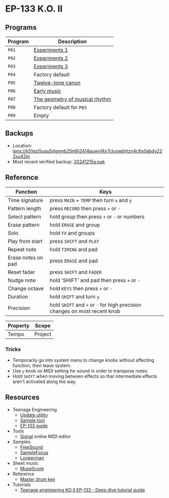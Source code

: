 # EP-133 K.O. II


## Programs

| Program | Description                                                                        |
| ------- | ---------------------------------------------------------------------------------- |
| `P01`   | [Experiments 1](Experiments/ReadMe.md#program-1)                                   |
| `P02`   | [Experiments 2](Experiments/ReadMe.md#program-2)                                   |
| `P03`   | [Experiments 3](Experiments/ReadMe.md#program-3)                                   |
| `P04`   | Factory default                                                                    |
| `P05`   | [Twelve-tone canon](Twelve-tone%20canon/ReadMe.md)                                 |
| `P06`   | [Early music](Early%20music/ReadMe.md)                                             |
| `P07`   | [The geometry of musical rhythm](The%20geometry%20of%20musical%20rhythm/ReadMe.md) |
| `P08`   | Factory default for `P03`                                                          |
| `P09`   | Empty                                                                              |


## Backups

- Location: [ipns://k51qzi5uqu5dgmnb25n6li2414auwyf4x7cluowbhlzn4c6x0abdy222xu42ej](http://ipfs.io/ipns/k51qzi5uqu5dgmnb25n6li2414auwyf4x7cluowbhlzn4c6x0abdy222xu42ej/backup/).
- Most recent verified backup: [20241215a.pak](https://ipfs.io/ipns/k51qzi5uqu5dgmnb25n6li2414auwyf4x7cluowbhlzn4c6x0abdy222xu42ej/backup/20241215a.pak)


## Reference

| Function           | Keys                                                                       |
| ------------------ | -------------------------------------------------------------------------- |
| Time signature     | press `MAIN` + `TEMP` then turn `x` and `y`                                |
| Pattern length     | press `RECORD` then press `+` or `-`                                       |
| Select pattern     | hold group then press `+` or `-` or numbers                                |
| Erase pattern      | hold `ERASE` and group                                                     |
| Solo               | hold `FX` and groups                                                       |
| Play from start    | press `SHIFT` and `PLAY`                                                   |
| Repeat note        | hold `TIMING` and pad                                                      |
| Erase notes on pad | press `ERASE` and pad                                                      |
| Reset fader        | press `SHIFT` and `FADER`                                                  |
| Nudge note         | hold 'SHIFT' and pad then press `+` or `-`                                 |
| Change octave      | hold `KEYS` then press `+` or `-`                                          |
| Duration           | hold `SHIFT` and turn `y`                                                  |
| Precision          | hold `SHIFT` and `+` or `-` for high precision changes on most recent knob |

| Property | Scope   |
| -------- | ------- |
| Tempo    | Project |


### Tricks

- Temporarily go into system menu to change knobs without affecting function, then leave system.
- Use `y` knob on MIDI setting for sound in order to transpose notes.
- Hold `SHIFT` when moving between effects so that intermediate effects aren't activated along the way.


## Resources

- Teenage Engineering
    - [Update utility](https://teenage.engineering/apps/update)
    - [Sample tool](https://teenage.engineering/apps/ep-sample-tool)
    - [EP-133 guide](https://teenage.engineering/guides/ep-133)
- Tools
    - [Signal](https://signal.vercel.app/) online MIDI editor
- Samples
    - [FreeSound](https://freesound.org/)
    - [SampleFocus](https://samplefocus.com/)
    - [Looperman](https://www.looperman.com/)
- Sheet music
    - [MuseScore](https://musescore.com/)
 - Reference
     - [Master drum key](https://cdn.shopify.com/s/files/1/0559/8055/6373/files/Master-Drum-Key_R2.pdf)
 - Tutorials
    - [Teenage engineering KO II EP-133 - Deep dive tutorial guide](https://youtu.be/czGfzmni7q4)
